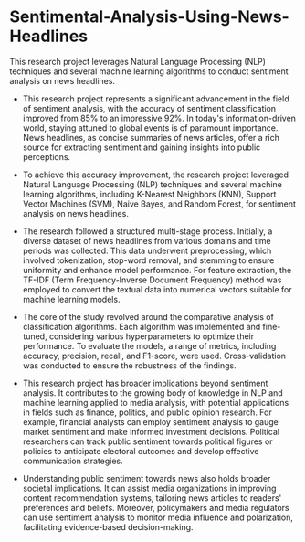 # Sentimental-Analysis-Using-News-Headlines
This research project leverages Natural Language Processing (NLP) techniques and several machine learning algorithms to conduct sentiment analysis on news headlines.

* This research project represents a significant advancement in the field of sentiment analysis, with the accuracy of sentiment classification improved from 85% to an impressive 92%. In today's information-driven world, staying attuned to global events is of paramount importance. News headlines, as concise summaries of news articles, offer a rich source for extracting sentiment and gaining insights into public perceptions.

* To achieve this accuracy improvement, the research project leveraged Natural Language Processing (NLP) techniques and several machine learning algorithms, including K-Nearest Neighbors (KNN), Support Vector Machines (SVM), Naive Bayes, and Random Forest, for sentiment analysis on news headlines.

* The research followed a structured multi-stage process. Initially, a diverse dataset of news headlines from various domains and time periods was collected. This data underwent preprocessing, which involved tokenization, stop-word removal, and stemming to ensure uniformity and enhance model performance. For feature extraction, the TF-IDF (Term Frequency-Inverse Document Frequency) method was employed to convert the textual data into numerical vectors suitable for machine learning models.

* The core of the study revolved around the comparative analysis of classification algorithms. Each algorithm was implemented and fine-tuned, considering various hyperparameters to optimize their performance. To evaluate the models, a range of metrics, including accuracy, precision, recall, and F1-score, were used. Cross-validation was conducted to ensure the robustness of the findings.

* This research project has broader implications beyond sentiment analysis. It contributes to the growing body of knowledge in NLP and machine learning applied to media analysis, with potential applications in fields such as finance, politics, and public opinion research. For example, financial analysts can employ sentiment analysis to gauge market sentiment and make informed investment decisions. Political researchers can track public sentiment towards political figures or policies to anticipate electoral outcomes and develop effective communication strategies.

* Understanding public sentiment towards news also holds broader societal implications. It can assist media organizations in improving content recommendation systems, tailoring news articles to readers' preferences and beliefs. Moreover, policymakers and media regulators can use sentiment analysis to monitor media influence and polarization, facilitating evidence-based decision-making.
